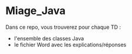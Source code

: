 # Miage_Java

Dans ce repo, vous trouverez  pour chaque TD : 
* l'ensemble des classes Java 
* le fichier Word avec les explications/réponses
